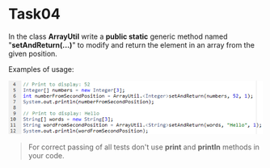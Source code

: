 # Task04

In the class **ArrayUtil** write a **public static** generic method named "**setAndReturn(...)**" to modify and return
the element in an array from the given position.

Examples of usage:

![screenshot](https://github.com/KorbutViacheslav/pre-marathone-training/blob/main/pre-marathone-training/sprint04/screenshots/task04Sprint04.png?raw=true)

> For correct passing of all tests don't use **print** and **println** methods in your code.